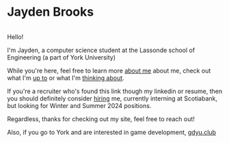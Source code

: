 <script>
 
  const home_gifs = ["https://media.tenor.com/sK6ZPrUy2hMAAAAC/izu-shaboten-animal-park-capybara.gif","https://media.tenor.com/O45wy7ceQVEAAAAd/daigo-parry-fight.gif","https://media.tenor.com/qHGyE8XvwzUAAAAC/mother3.gif","https://media.tenor.com/U5ruYqXgPWIAAAAC/luffy-baron-omatsuri.gif"]
const home_gif_quotes = ["capybara",'"Lets go Justin!!"',"Check out the site's color themes","I love one piece."]
let gif_number = Math.floor(Math.random() * home_gifs.length)


function swap_gif(){
    gif_number++
    if (gif_number == home_gifs.length){
        gif_number = 0
    }
}

</script>
<div class = "home-content flex flex-column ">


# Jayden Brooks
<img class="home-gif mw7 w-50 h-auto" style="" src="pfp.jpg" alt="">

Hello! 

I'm Jayden, a computer science student at the Lassonde school of Engineering (a part of York University) 


While you're here, feel free to learn more [about me](/about) about me, check out what I'm [up to](/projects) or what I'm [thinking about](/blog).


If you're a recruiter who's found this link though my linkedin or resume, then you should definitely consider [hiring](/resume) me, currently interning at Scotiabank, but looking for Winter and Summer 2024 positions.


Regardless, thanks for checking out my site, feel free to reach out!

Also, if you go to York and are interested in game development, [gdyu.club](https://www.gdyu.club/)
</div>
